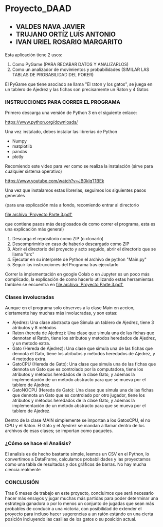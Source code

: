 # Proyecto_DAAD

<h2>
  <ul>
    <li>VALDES NAVA JAVIER</li>
    <li>TRUJANO ORTÍZ LUÍS ANTONIO</li>
    <li>IVAN URIEL ROSARIO MARGARITO</li>
  </ul>
</h2>

<p>Esta aplicación tiene 2 usos: </p>
<ol>
  <li>Como PyGame (PARA RECABAR DATOS Y ANALIZARLOS)</li>
  <li>Como un analizador de movimientos y probabilidades (SIMILAR LAS TABLAS DE PROBABILIDAD DEL POKER)</li>
</ol>
<p>El PyGame que tiene asociado se llama "El raton y los gatos", se juega en un tablero de Ajedrez y las fichas son precisamente un Raton y 4 Gatos</p>
<h3>INSTRUCCIONES PARA CORRER EL PROGRAMA</h3>

<p>Primero descarga una versión de Python 3 en el siguiente enlace: </p>
<a href = "https://www.python.org/downloads/" target = "_blank"> https://www.python.org/downloads/ </a>
<p>Una vez instalado, debes instalar las librerias de Python</p>
<ul>
  <li>Numpy</li>
  <li>matplotlib</li>
  <li>pandas</li>
  <li>plotly</li>
</ul>
<p>Recomiendo este video para ver como se realiza la instalación (sirve para cualquier sistema operativo)</p>
<a href = "https://www.youtube.com/watch?v=JB0kIqT1BEk" target = "_blank">https://www.youtube.com/watch?v=JB0kIqT1BEk</a>
<p>Una vez que instalamos estas librerias, seguimos los siguientes pasos generales</p> 
<p>(para una explicación más a fondo, recomiendo entrar al directorio</p> 
<a href = "https://github.com/JavierVN009/Proyecto_DAAD/blob/main/file/Proyecto%20-%20Parte%203.pdf" target = "_blank">file archivo 'Proyecto Parte 3.pdf'</a> 
<p>que contiene pasos más desglosados de como correr el programa, esta es una explicación más general)</p>
<ol>
  <li>Descarga el repositorio como ZIP (o clonarlo)</li>
  <li>Descomprimirlo en caso de haberlo descargado como ZIP</li>
  <li>Abrir el directorio del proyecto y acto seguido, abrir el directorio que se llama "src"</li>
  <li>Ejecutar en su interprete de Python el archivo de python "Main.py"</li>
  <li>Seguir las instrucciones del Programa tras ejecutarlo</li>
</ol>
<p>Correr la implementación en google Colab o en Jupyter es un poco más complicado, la explicación de como hacerlo utilizando estas herramientas también se encuentra en <a href = "https://github.com/JavierVN009/Proyecto_DAAD/blob/main/file/Proyecto%20-%20Parte%203.pdf" target = "_blank">file archivo 'Proyecto Parte 3.pdf'</a> </p>
<h3>Clases involucradas</h3>
<p>Aunque en el programa solo observes a la clase Main en accion, ciertamente hay muchas más involucradas, y son estas:</p>
<ul>
  <li>Ajedrez: Una clase abstracta que Simula un tablero de Ajedrez, tiene 3 atributos y 8 métodos</li>
  <li>Raton (hereda de Ajedrez): Una clase que simula una de las fichas que dennotan el Ratón, tiene los atributos y metodos heredados de Ajedrez, y un metodo extra.</li>
  <li>Gato (Hereda de Ajedrez): Una clase que simula una de las fichas que dennota el Gato, tiene los atributos y métodos heredados de Ajedrez, y 4 metodos extra.</li>
  <li>GatoCPU (Hereda de Gato): Una clase que simula una de las fichas que dennota un Gato que es controlado por la computadora, tiene los atributos y métodos heredados de la clase Gato, y ademas la implementación de un método abstracto para que se mueva por el tablero de Ajedrez.</li>
  <li>GatoNOCPU (Hereda de Gato): Una clase que simula una de las fichas que dennota un Gato que es controlado por otro jugador, tiene los atributos y métodos heredados de la clase Gato, y ademas la implementación de un método abstracto para que se mueva por el tablero de Ajedrez.</li>
</ul>
<p>Dentro de la clase MAIN simplemente se importan a los GatosCPU, el no CPU y el Raton. El Gato y el Ajedrez se mandan a llamar dentro de los archivos de esas clases; se importan como paquetes.</p>
<h3>¿Cómo se hace el Analisis?</h3>
<p>El analisis es de hecho bastante simple, leemos un CSV en el Python, lo convertimos a DataFrame, calculamos probabilidades y las proyectamos como una tabla de resultados y dos gráficos de barras. No hay mucha ciencia realmente</p>
<h3>CONCLUSIÓN</h3>
<p>Tras 6 meses de trabajo en este proyecto, concluimos que será necesario hacer más ensayos y jugar muchas más partidas para poder determinar una estrategia ganadora o por lo menos un conjunto de jugadas que sean más probables de conducir a una victoria, con posibilidad de extender el proyecto para incluso hacer sugerencias a un ratón estándo en una cierta posición incluyendo las casillas de los gatos o su posición actual.</p>
